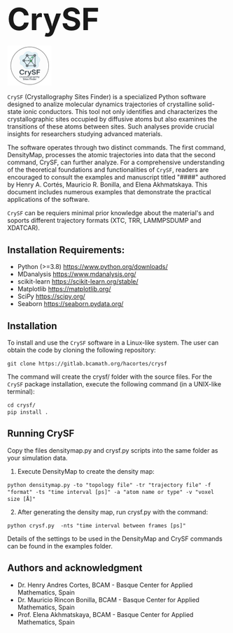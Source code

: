 # <span style="font-size: 2.5em;">CrySF</span>

<img src="docs/Icon.png" width="20%">

`CrySF` (Crystallography Sites Finder) is a specialized Python software designed to analize molecular dynamics trajectories of crystalline solid-state ionic conductors. This tool not only identifies and characterizes the crystallographic sites occupied by diffusive atoms but also examines the transitions of these atoms between sites. Such analyses provide crucial insights for researchers studying advanced materials. 

The software operates through two distinct commands. The first command, DensityMap, processes the atomic trajectories into data that the second command, CrySF, can further analyze. For a comprehensive understanding of the theoretical foundations and functionalities of `CrySF`, readers are encouraged to consult the examples and manuscript titled "####" authored by Henry A. Cortés, Mauricio R. Bonilla, and Elena Akhmatskaya. This document includes numerous examples that demonstrate the practical applications of the software.

`CrySF` can be requiers minimal prior knowledge about the material's and soports different trajectory formats (XTC, TRR, LAMMPSDUMP and XDATCAR).

## Installation Requirements:

- Python (>=3.8) https://www.python.org/downloads/
- MDanalysis https://www.mdanalysis.org/
- scikit-learn https://scikit-learn.org/stable/
- Matplotlib https://matplotlib.org/
- SciPy https://scipy.org/
- Seaborn https://seaborn.pydata.org/ 

## Installation

To install and use the `CrySF` software in a Linux-like system. The user can obtain the code by cloning the following repository:

```
git clone https://gitlab.bcamath.org/hacortes/crysf
```

The command will create the crysf/ folder with the source files. For the `CrySF` package installation, execute the following command (in a UNIX-like terminal):

```
cd crysf/
pip install .
```

## Running CrySF

Copy the files densitymap.py and crysf.py scripts into the same folder as your simulation data.

1. Execute DensityMap to create the density map:

```
python densitymap.py -to "topology file" -tr "trajectory file" -f "format" -ts "time interval [ps]" -a "atom name or type" -v "voxel size [Å]"
```

2. After generating the density map, run crysf.py with the command:

```
python crysf.py  -nts "time interval between frames [ps]"
```
Details of the settings to be used in the DensityMap and CrySF commands can be found in the examples folder.

## Authors and acknowledgment
- Dr. Henry Andres Cortes, BCAM - Basque Center for Applied Mathematics, Spain
- Dr. Mauricio Rincon Bonilla, BCAM - Basque Center for Applied Mathematics, Spain
- Prof. Elena Akhmatskaya, BCAM - Basque Center for Applied Mathematics, Spain

